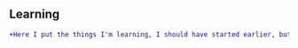 ## Learning
```diff
+Here I put the things I'm learning, I should have started earlier, but better late than never.
```

